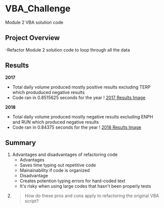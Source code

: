 # VBA_Challenge
Module 2 VBA solution code

## Project Overview

-Refactor Module 2 solution code to loop through all the data

## Results

**2017** 
- Total daily volume produced mostly positive results excluding TERP which produduced negative results
- Code ran in 0.8515625 seconds for the year
! [2017 Results Image](https://github.com/robyndook/VBA_Challenge/blob/2d550e68aff9bc9c1b5647e96bb8cf8e09cf2a00/Resources/VBA.Challenge_2017.png)

**2018** 
- Total daily volume produced mostly negative results excluding ENPH and RUN which produced negative results
- Code ran in 0.84375 seconds for the year
! [2018 Results Image](https://github.com/robyndook/VBA_Challenge/blob/2d550e68aff9bc9c1b5647e96bb8cf8e09cf2a00/Resources/VBA.Challenge_2018.png)

## Summary
1. Advantages and disadvantages of refactoring code
    - Advantages
     - Saves time typing out repetitive code
     - Mainainability if code is organized
    - Disadvantage
     - Creates potention typing errors for hard-coded text
     - It's risky when using large codes that hasn't been properly tests
2. > How do these pros and cons apply to refactoring the original VBA script?
[^1]: Unsure if this is the same as question one and you need more detail or you want me to detail pros cons from the original VBA script

[^1a]: Detailing my answer to question 1 
    - Pros: Organizing refactored code provides maintainability and extensibility, giving the user the ability to change and update the code as need. 
    - Cons: However if the code is not organized and readable you could run into errors or outdated code

[^1b]: Identifing erros / inconsistencies in refactoring original VBA script 
    - Pros:Comparing the VBA script with the script created during the module helpped organize the script in the final script.
    - Cons: Differences in Challenge_Starter_Code vs the code created throughout the module created confusion with what does and does work. Similarly the instructions in the instructions on the Module 2 Challenge also differ. For example tickerVolumes vs tickerVolume, I'm assuming the spelling and indentation diferences is irelivant. When working with excel the correct spelling and placement of formulas are detrimental to producing the correct results. 
